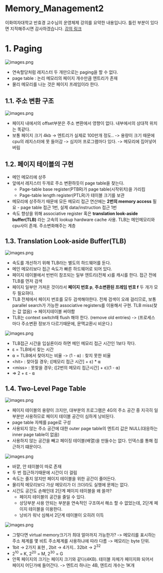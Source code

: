 Memory_Management2
===
이화여자대학교 반효경 교수님의 운영체제 강의를 요약한 내용입니다. 틀린 부분이 있다면 지적해주시면 감사하겠습니다.  [강의 링크](http://www.kocw.net/home/cview.do?cid=4b9cd4c7178db077)

# 1. Paging
![images.png](./images/paging_ex.png)
- 연속할당처럼 레지스터 두 개만으로는 paging을 할 수 없다.
- page table : 논리 메모리의 페이지 개수만큼 엔트리가 존재
- 물리 메모리를 나눈 것은 페이지 프레임이라 한다.
## 1.1. 주소 변환 구조
![images.png](./images/addTrans_arch.png)
- 페이지 내에서의 offset부분은 주소 변환에서 영향이 없다. 내부에서의 상대적 위치는 똑같다. 
- 보통 페이지 크기 4kb -> 엔트리가 실제로 100만개 정도.. -> 용량이 크기 때문에 cpu의 레지스터에 못 들어감 -> 심지어 프로그램마다 있다. -> 메모리에 집어넣어 버림
## 1.2. 페이지 테이블의 구현
- 메인 메모리에 상주
- 앞에서 레지스터 두개로 주소 변환하듯이 page table을 찾는다.
    - Page-table base register(PTBR)가 page table(시작위치)을 가리킴
    - Page-table length register(PTLR)가 테이블 크기를 보관
- 메모리에 상주하기 때문에 모든 메모리 접근 연산에는 **2번의 memory access** 필요
        - page table 접근 1번, 실제 data/instruction 접근 1번
- 속도 향상을 위해 associative register 혹은 **translation look-aside buffer(TLB)** 라는 고속의 lookup hardware cache 사용. TLB는 메인메모리와 cpu사이 존재. 주소변화해주는 계층
## 1.3. Translation Look-aside Buffer(TLB)
![images.png](./images/tlb.png)
- 속도를 개선하기 위해 TLB라는 별도의 하드웨어를 둔다.
- 메인 메모리보다 접근 속도가 빠른 하드웨어로 되어 있다.
- 페이지 테이블에서 빈번이 참조되는 일부 엔트리(전체 x)를 캐시를 한다. 접근 전에 TLB를 먼저 검색
- 페이지 일부만 가져온 것이라서 **페이지 번호 p**, **주소변환된 프레임 번호 f** 두 개가 모두 필요햐다.
- TLB 전체에서 페이지 번호를 모두 검색해야한다. 전체 검색이 오래 걸리므로, 보통 parallel search가 가능한 associative registers를 이용해서 구현. TLB miss(찾는 값 없음) -> 페이지테이블 써야함
- TLB는 context switch때 flush 해야 한다. (remove old entries) -> (프로세스마다 주소변환 정보가 다르기때문에, 문맥교환시 비운다.)

![images.png](./images/access_time.png)
- TLB접근 시간을 입실론이라 하면 메인 메모리 접근 시간인 1보다 작다.
- ε = TLB에서 찾는 시간
- ⍺ = TLB에서 찾아지는 비율 -> (1 - ⍺) : 찾지 못한 비율
- \<hit> : 찾아질 경우; ([메모리 접근 시간] + ε) * ⍺
- \<miss> : 못찾을 경우; ([2번의 메모리 접근시간] + ε)(1 - ⍺)
- => 2 + ε - ⍺


## 1.4. Two-Level Page Table
![images.png](./images/two_level_pt2.png)
- 페이지 테이블의 용량이 크지만, 대부분의 프로그램은 4G의 주소 공간 중 지극히 일부분만 사용하므로 페이지 테이블 공간이 심하게 낭비된다.
- page table 자체를 page로 구성
- 사용되지 않는 주소 공간에 대한 outer page table의 엔트리 값은 NULL(대응하는 inner page table이 없음)
- 사용하지 않는 공간을 빼고 페이징 테이블(배열)을 만들수는 없다. 인덱스를 통해 접근하기 떄문이다.

![images.png](./images/two_level_pt.png)

- 바깥, 안 테이블이 따로 존재
- 두 번 접근하기때문에 시간이 더 걸림
- 속도는 줄지 않지만 페이지 테이블을 위한 공간이 줄어든다.
- 물리적 메모리보다 가상 메모리가 더 크더라도 실행에 문제는 없다.
- 시간도 공간도 손해인데 2단계 페이지 테이블을 왜 쓸까?
    - 페이지 테이블의 공간을 줄일 수 있다.
    - 상당부분 사용 안되는 부분을 연속적인 구조여서 해소 할 수 없었는데, 2단계 페이지 테이블을 이용한다.
    - 낭비가 워낙 심해서 2단계 테이블이 오히려 이득

![images.png](./images/2level_page_ex.png)
-  그렇다면 virtual memory크기가 최대 얼마까지 가능한가? -> 메모리를 표시하는 주소 체계를 몇 비트 주소체계를 사용하냐에 따라 다름 -> 메모리는 byte 단위. 
- 1bit -> 2가지 표현 , 2bit -> 4가지.. 32bit -> 2<sup>32</sup>
- 2<sup>10</sup> = K, 2<sup>20</sup> = M, 2<sup>30</sup> = G
- 안쪽 페이지의 크기는 페이지 크기와 같다(4KB). 테이블 자체가 페이지화 되어서 페이지 어딘가에 들어간다. -> 엔트리 하나는 4B, 엔트리 개수는 1K개
